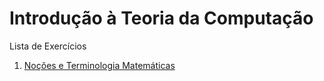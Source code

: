 # Introdução à Teoria da Computação

Lista de Exercícios


 1. [Noções e Terminologia Matemáticas ](/0-nocoes-terminologia-matematicas)
